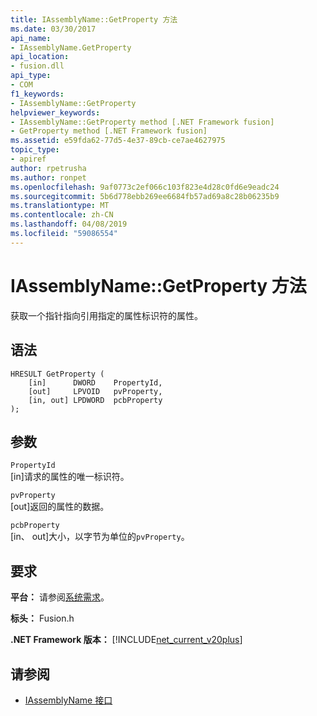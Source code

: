 ```yaml
---
title: IAssemblyName::GetProperty 方法
ms.date: 03/30/2017
api_name:
- IAssemblyName.GetProperty
api_location:
- fusion.dll
api_type:
- COM
f1_keywords:
- IAssemblyName::GetProperty
helpviewer_keywords:
- IAssemblyName::GetProperty method [.NET Framework fusion]
- GetProperty method [.NET Framework fusion]
ms.assetid: e59fda62-77d5-4e37-89cb-ce7ae4627975
topic_type:
- apiref
author: rpetrusha
ms.author: ronpet
ms.openlocfilehash: 9af0773c2ef066c103f823e4d28c0fd6e9eadc24
ms.sourcegitcommit: 5b6d778ebb269ee6684fb57ad69a8c28b06235b9
ms.translationtype: MT
ms.contentlocale: zh-CN
ms.lasthandoff: 04/08/2019
ms.locfileid: "59086554"
---
```

# <a name="iassemblynamegetproperty-method"></a>IAssemblyName::GetProperty 方法
获取一个指针指向引用指定的属性标识符的属性。  
  
## <a name="syntax"></a>语法  
  
```  
HRESULT GetProperty (  
    [in]      DWORD    PropertyId,  
    [out]     LPVOID   pvProperty,  
    [in, out] LPDWORD  pcbProperty  
);  
```  
  
## <a name="parameters"></a>参数  
 `PropertyId`  
 [in]请求的属性的唯一标识符。  
  
 `pvProperty`  
 [out]返回的属性的数据。  
  
 `pcbProperty`  
 [in、 out]大小，以字节为单位的`pvProperty`。  
  
## <a name="requirements"></a>要求  
 **平台：** 请参阅[系统需求](../../../../docs/framework/get-started/system-requirements.md)。  
  
 **标头：** Fusion.h  
  
 **.NET Framework 版本：** [!INCLUDE[net_current_v20plus](../../../../includes/net-current-v20plus-md.md)]  
  
## <a name="see-also"></a>请参阅

- [IAssemblyName 接口](../../../../docs/framework/unmanaged-api/fusion/iassemblyname-interface.md)
